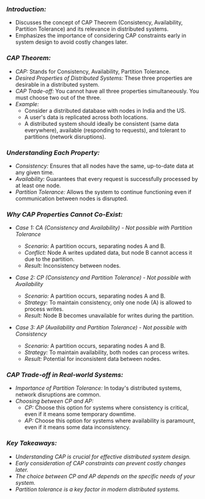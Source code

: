 ### *Introduction:*
- Discusses the concept of CAP Theorem (Consistency, Availability, Partition Tolerance) and its relevance in distributed systems.
- Emphasizes the importance of considering CAP constraints early in system design to avoid costly changes later.

### *CAP Theorem:*
- *CAP:* Stands for Consistency, Availability, Partition Tolerance.
- *Desired Properties of Distributed Systems:* These three properties are desirable in a distributed system.
- *CAP Trade-off:* You cannot have all three properties simultaneously. You must choose two out of the three.
- *Example:*
    - Consider a distributed database with nodes in India and the US.
    - A user's data is replicated across both locations.
    - A distributed system should ideally be consistent (same data everywhere), available (responding to requests), and tolerant to partitions (network disruptions).

### *Understanding Each Property:*

- *Consistency:* Ensures that all nodes have the same, up-to-date data at any given time.
- *Availability:* Guarantees that every request is successfully processed by at least one node.
- *Partition Tolerance:* Allows the system to continue functioning even if communication between nodes is disrupted.

### *Why CAP Properties Cannot Co-Exist:*

- *Case 1: CA (Consistency and Availability) - Not possible with Partition Tolerance*
    - *Scenario:* A partition occurs, separating nodes A and B.
    - *Conflict:* Node A writes updated data, but node B cannot access it due to the partition.
    - *Result:* Inconsistency between nodes.

- *Case 2: CP (Consistency and Partition Tolerance) - Not possible with Availability*
    - *Scenario:* A partition occurs, separating nodes A and B.
    - *Strategy:* To maintain consistency, only one node (A) is allowed to process writes.
    - *Result:* Node B becomes unavailable for writes during the partition.

- *Case 3: AP (Availability and Partition Tolerance) - Not possible with Consistency*
    - *Scenario:* A partition occurs, separating nodes A and B.
    - *Strategy:* To maintain availability, both nodes can process writes.
    - *Result:* Potential for inconsistent data between nodes.

### *CAP Trade-off in Real-world Systems:*
- *Importance of Partition Tolerance:* In today's distributed systems, network disruptions are common.
- *Choosing between CP and AP:*
    - *CP:* Choose this option for systems where consistency is critical, even if it means some temporary downtime.
    - *AP:* Choose this option for systems where availability is paramount, even if it means some data inconsistency.

### *Key Takeaways:*
- *Understanding CAP is crucial for effective distributed system design.*
- *Early consideration of CAP constraints can prevent costly changes later.*
- *The choice between CP and AP depends on the specific needs of your system.*
- *Partition tolerance is a key factor in modern distributed systems.*